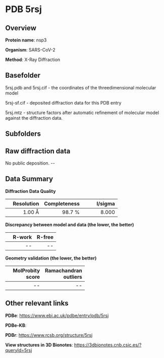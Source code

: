 # PDB 5rsj

## Overview

**Protein name**: nsp3

**Organism**: SARS-CoV-2

**Method**: X-Ray Diffraction



## Basefolder

5rsj.pdb and 5rsj.cif - the coordinates of the threedimensional molecular model

5rsj-sf.cif - deposited diffraction data for this PDB entry

5rsj.mtz - structure factors after automatic refinement of molecular model against the diffraction data.

## Subfolders









## Raw diffraction data

No public deposition. --<br> 

## Data Summary
**Diffraction Data Quality**

|   | Resolution | Completeness| I/sigma |
|---|-------------:|----------------:|--------------:|
|   |1.00 Å|98.7  %|<img width=50/>8.000|

**Discrepancy between model and data (the lower, the better)**

|   | **R-work**| **R-free**   
|---|-------------:|----------------:|           
||--|--|

**Geometry validation (the lower, the better)**

|   |**MolProbity<br>score**| **Ramachandran<br>outliers** 
|---|-------------:|----------------:|
||--|--|

 

 



## Other relevant links 
**PDBe**:  https://www.ebi.ac.uk/pdbe/entry/pdb/5rsj

**PDBe-KB**:  
 
**PDBr**: https://www.rcsb.org/structure/5rsj 

**View structures in 3D Bionotes**: https://3dbionotes.cnb.csic.es/?queryId=5rsj


